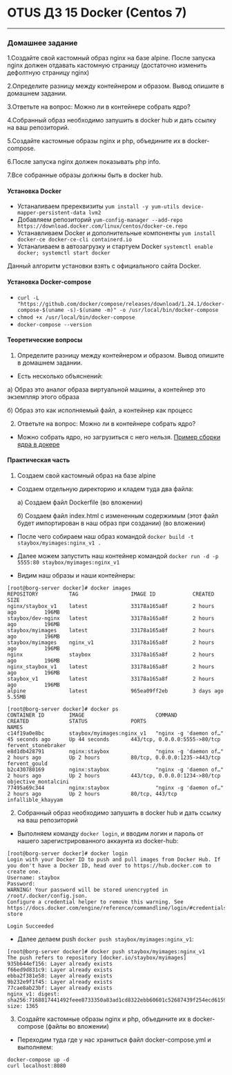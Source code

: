# OTUS ДЗ 15 Docker  (Centos 7)
-----------------------------------------------------------------------
### Домашнее задание

1.Создайте свой кастомный образ nginx на базе alpine. После запуска nginx должен отдавать кастомную страницу (достаточно изменить дефолтную страницу nginx)

2.Определите разницу между контейнером и образом. Вывод опишите в домашнем задании.

3.Ответьте на вопрос: Можно ли в контейнере собрать ядро?

4.Собранный образ необходимо запушить в docker hub и дать ссылку на ваш репозиторий.

5.Создайте кастомные образы nginx и php, объедините их в docker-compose.

6.После запуска nginx должен показывать php info.

7.Все собранные образы должны быть в docker hub.

#### Установка Docker

- Устаналиваем пререквизиты ```yum install -y yum-utils device-mapper-persistent-data lvm2```
- Добавляем репозиторий ```yum-config-manager --add-repo https://download.docker.com/linux/centos/docker-ce.repo```
- Устанавливаем Docker и дополнительные компоненты ```yum install docker-ce docker-ce-cli containerd.io```
- Устаналиваем в автозагрузку и стартуем Docker ```systemctl enable docker; systemctl start docker```

Данный алгоритм установки взять с официального сайта Docker.

#### Установка Docker-compose

- ```curl -L "https://github.com/docker/compose/releases/download/1.24.1/docker-compose-$(uname -s)-$(uname -m)" -o /usr/local/bin/docker-compose```
- ```chmod +x /usr/local/bin/docker-compose```
- ```docker-compose --version```

#### Теоретические вопросы

1. Определите разницу между контейнером и образом. Вывод опишите в домашнем задании.

- Есть несколько объяснений:

а) Образ это аналог образа виртуальной машины, а контейнер это экземпляр этого образа

б) Образ это как исполняемый файл, а контейнер как процесс 

2. Ответьте на вопрос: Можно ли в контейнере собрать ядро?
- Можно собрать ядро, но загрузиться с него нельзя. [Пример сборки ядра в докере]


#### Практическая часть

1. Создаем свой кастомный образ на базе alpine

- Создаем отдельную директорию и кладем туда два файла:

  а) Создаем файл Dockerfile (во вложении)

  б) Создаем файл index.html с измененным содержимым (этот файл будет импортирован в наш образ при создании) (во вложении)

- После чего собираем наш образ командой ```docker build -t staybox/myimages:nginx_v1 .```

- Далее можем запустить наш контейнер командой ```docker run -d -p 5555:80 staybox/myimages:nginx_v1```

- Видим наш образы и наши контейнеры:
```
[root@borg-server docker]# docker images
REPOSITORY          TAG                 IMAGE ID            CREATED             SIZE
nginx/staybox_v1    latest              33178a165a8f        2 hours ago         196MB
staybox/dev-nginx   latest              33178a165a8f        2 hours ago         196MB
staybox/myimages    latest              33178a165a8f        2 hours ago         196MB
staybox/myimages    nginx_v1            33178a165a8f        2 hours ago         196MB
nginx               staybox             33178a165a8f        2 hours ago         196MB
nginx_staybox_v1    latest              33178a165a8f        2 hours ago         196MB
staybox_v1          latest              33178a165a8f        2 hours ago         196MB
alpine              latest              965ea09ff2eb        3 days ago          5.55MB
```
```
[root@borg-server docker]# docker ps
CONTAINER ID        IMAGE                       COMMAND                  CREATED             STATUS              PORTS                           NAMES
c14f19a0e8bc        staybox/myimages:nginx_v1   "nginx -g 'daemon of…"   45 seconds ago      Up 44 seconds       443/tcp, 0.0.0.0:5555->80/tcp   fervent_stonebraker
e8d1db428791        nginx:staybox               "nginx -g 'daemon of…"   2 hours ago         Up 2 hours          80/tcp, 0.0.0.0:1235->443/tcp   fervent_gould
b2c430780169        nginx:staybox               "nginx -g 'daemon of…"   2 hours ago         Up 2 hours          443/tcp, 0.0.0.0:1234->80/tcp   objective_montalcini
77495a69c344        nginx:staybox               "nginx -g 'daemon of…"   2 hours ago         Up 2 hours          80/tcp, 443/tcp                 infallible_khayyam
```

2. Собранный образ необходимо запушить в docker hub и дать ссылку на ваш репозиторий

- Выполняем команду ```docker login```, и вводим логин и пароль от нашего зарегистрированного аккаунта из docker-hub:
```
[root@borg-server docker]# docker login
Login with your Docker ID to push and pull images from Docker Hub. If you don't have a Docker ID, head over to https://hub.docker.com to create one.
Username: staybox
Password: 
WARNING! Your password will be stored unencrypted in /root/.docker/config.json.
Configure a credential helper to remove this warning. See
https://docs.docker.com/engine/reference/commandline/login/#credentials-store

Login Succeeded
```
- Далее делаем push ```docker push staybox/myimages:nginx_v1```:
```
[root@borg-server docker]# docker push staybox/myimages:nginx_v1
The push refers to repository [docker.io/staybox/myimages]
935b644ef156: Layer already exists 
f66ed9d831c9: Layer already exists 
ebba2f381e58: Layer already exists 
9b232e9f1f45: Layer already exists 
77cae8ab23bf: Layer already exists 
nginx_v1: digest: sha256:7168817441492feee8733350a83ad1cd8322ebb60601c52687439f254ecd6159 size: 1365
```

3. Создайте кастомные образы nginx и php, объедините их в docker-compose (файлы во вложении)

- Переходим туда где у нас храниться файл docker-compose.yml и выполняем:
```
docker-compose up -d
curl localhost:8080
```


[Пример сборки ядра в докере]:https://github.com/moul/docker-kernel-builder